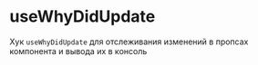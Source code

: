 # useWhyDidUpdate

Хук `useWhyDidUpdate` для отслеживания изменений в пропсах компонента и вывода их в консоль
